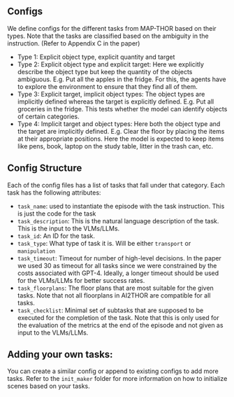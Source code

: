 ## Configs

We define configs for the different tasks from MAP-THOR based on their types. Note that the tasks are classified based on the ambiguity in the instruction. (Refer to Appendix C in the paper)

- Type 1: Explicit object type, explicit quantity and target
- Type 2: Explicit object type and explicit target: Here we explicitly describe the object type but keep the quantity of the objects ambiguous. E.g. Put all the apples in the fridge. For this, the
  agents have to explore the environment to ensure that they find all of them.
- Type 3: Explicit target, implicit object types: The object types are implicitly defined whereas the target is explicitly defined. E.g. Put all groceries in the fridge. This tests whether the model
  can identify objects of certain categories.
- Type 4: Implicit target and object types: Here both the object type and the target are implicitly defined. E.g. Clear the floor by placing the items at their appropriate positions. Here the model is expected to keep items like pens, book, laptop on the study table, litter in the trash can, etc.

## Config Structure

Each of the config files has a list of tasks that fall under that category. Each task has the following attributes:

- `task_name`: used to instantiate the episode with the task instruction. This is just the code for the task
- `task_description`: This is the natural language description of the task. This is the input to the VLMs/LLMs.
- `task_id`: An ID for the task.
- `task_type`: What type of task it is. Will be either `transport` or `manipulation`
- `task_timeout`: Timeout for number of high-level decisions. In the paper we used 30 as timeout for all tasks since we were constrained by the costs associated with GPT-4. Ideally, a longer timeout should be used for the VLMs/LLMs for better success rates.
- `task_floorplans`: The floor plans that are most suitable for the given tasks. Note that not all floorplans in AI2THOR are compatible for all tasks.
- `task_checklist`: Minimal set of subtasks that are supposed to be executed for the completion of the task. Note that this is only used for the evaluation of the metrics at the end of the episode and not given as input to the VLMs/LLMs.

## Adding your own tasks:

You can create a similar config or append to existing configs to add more tasks. Refer to the `init_maker` folder for more information on how to initialize scenes based on your tasks.

